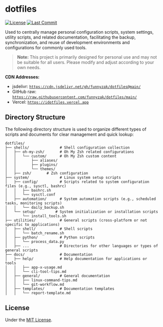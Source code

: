 # dotfiles

[![License](https://img.shields.io/badge/License-MIT-blue.svg)](LICENSE)
[![Last Commit](https://img.shields.io/github/last-commit/funnyzak/dotfiles)](https://github.com/funnyzak/dotfiles/commits/main)

Used to centrally manage personal configuration scripts, system settings, utility scripts, and related documentation, facilitating the backup, synchronization, and reuse of development environments and configurations for commonly used tools.

> **Note:** This project is primarily designed for personal use and may not be suitable for all users. Please modify and adjust according to your own needs.

**CDN Addresses:**

*   jsdelivr: [`https://cdn.jsdelivr.net/gh/funnyzak/dotfiles@main/`](https://cdn.jsdelivr.net/gh/funnyzak/dotfiles@main/)
*   GitHub raw: [`https://raw.githubusercontent.com/funnyzak/dotfiles/main/`](https://raw.githubusercontent.com/funnyzak/dotfiles/main/)
* Vercel: [`https://idotfiles.vercel.app`](https://idotfiles.vercel.app)   

## Directory Structure

The following directory structure is used to organize different types of scripts and documents for clear management and quick lookup:

```
dotfiles/
├── shells/              # Shell configuration collection
│   ├── oh-my-zsh/       # Oh My Zsh related configurations
│   │   └── custom/      # Oh My Zsh custom content
│   │       ├── aliases/
│   │       ├── plugins/
│   │       └── themes/
│   ├── zsh/       # Zsh configuration
├── system/              # Linux system setup scripts
│   ├── config/          # Scripts related to system configuration files (e.g., sysctl, bashrc)
│   │   ├── bashrc.sh
│   │   └── sysctl.conf
│   ├── automation/      # System automation scripts (e.g., scheduled tasks, monitoring scripts)
│   │   └── daily_backup.sh
│   └── setup/         # System initialization or installation scripts
│       └── install_tools.sh
├── utilities/           # General scripts (cross-platform or not specific to applications)
│   ├── shell/           # Shell scripts
│   │   └── batch_rename.sh
│   ├── python/          # Python scripts
│   │   └── process_data.py
│   ├── ...              # Directories for other languages or types of general scripts
├── docs/                # Documentation
│   ├── help/            # Help documentation for applications or tools
│   │   ├── app-x-usage.md
│   │   └── cli-tool-tips.md
│   ├── general/         # General documentation
│   │   ├── linux-command-tips.md
│   │   └── git-workflow.md
│   ├── templates/       # Documentation templates
│   │   └── report-template.md
```

## License

Under the [MIT License](LICENSE).